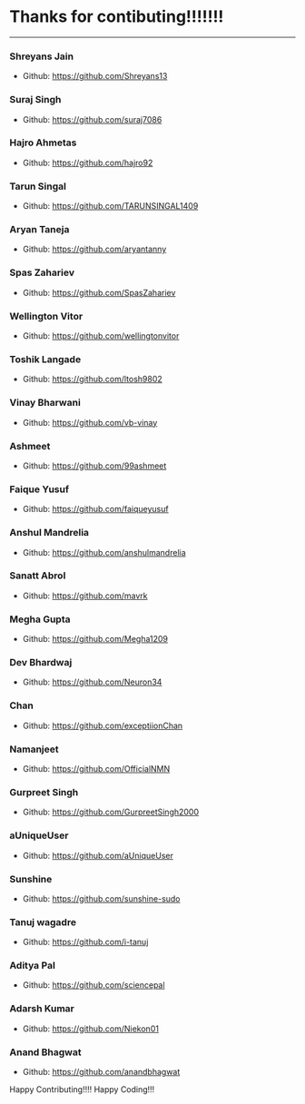 # Thanks for contibuting!!!!!!!


***

### Shreyans Jain
- Github: https://github.com/Shreyans13

### Suraj Singh
- Github: https://github.com/suraj7086

### Hajro Ahmetas
- Github: https://github.com/hajro92

### Tarun Singal
- Github: https://github.com/TARUNSINGAL1409

### Aryan Taneja
- Github: https://github.com/aryantanny

### Spas Zahariev
- Github: https://github.com/SpasZahariev

### Wellington Vitor
- Github: https://github.com/wellingtonvitor

### Toshik Langade
- Github: https://github.com/ltosh9802

### Vinay Bharwani
- Github: https://github.com/vb-vinay

### Ashmeet
- Github: https://github.com/99ashmeet

### Faique Yusuf
- Github: https://github.com/faiqueyusuf

### Anshul Mandrelia
- Github: https://github.com/anshulmandrelia

### Sanatt Abrol
- Github: https://github.com/mavrk

### Megha Gupta
- Github: https://github.com/Megha1209

### Dev Bhardwaj
- Github: https://github.com/Neuron34

### Chan
- Github: https://github.com/exceptiionChan

### Namanjeet
- Github: https://github.com/OfficialNMN

### Gurpreet Singh
- Github: https://github.com/GurpreetSingh2000

### aUniqueUser
- Github: https://github.com/aUniqueUser

### Sunshine
- Github: https://github.com/sunshine-sudo

### Tanuj wagadre
- Github: https://github.com/i-tanuj

### Aditya Pal
- Github: https://github.com/sciencepal

### Adarsh Kumar
- Github: https://github.com/Niekon01

### Anand Bhagwat
- Github: https://github.com/anandbhagwat

Happy Contributing!!!!
Happy Coding!!!
